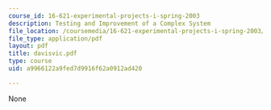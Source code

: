 ```yaml
---
course_id: 16-621-experimental-projects-i-spring-2003
description: Testing and Improvement of a Complex System
file_location: /coursemedia/16-621-experimental-projects-i-spring-2003/a9966122a9fed7d9916f62a0912ad420_davisvic.pdf
file_type: application/pdf
layout: pdf
title: davisvic.pdf
type: course
uid: a9966122a9fed7d9916f62a0912ad420

---
```

None